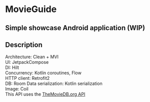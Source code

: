 # MovieGuide

## Simple showcase Android application (WIP)

## **Description**

Architecture: Clean + MVI\
UI: JetpackCompose\
DI: Hilt\
Concurrency: Kotlin coroutines, Flow\
HTTP client: Retrofit2\
DB: Room
Data serialization: Kotlin serialization\
Image: Coil\
This API uses the [TheMovieDB.org API](http://api.themoviedb.org/)
